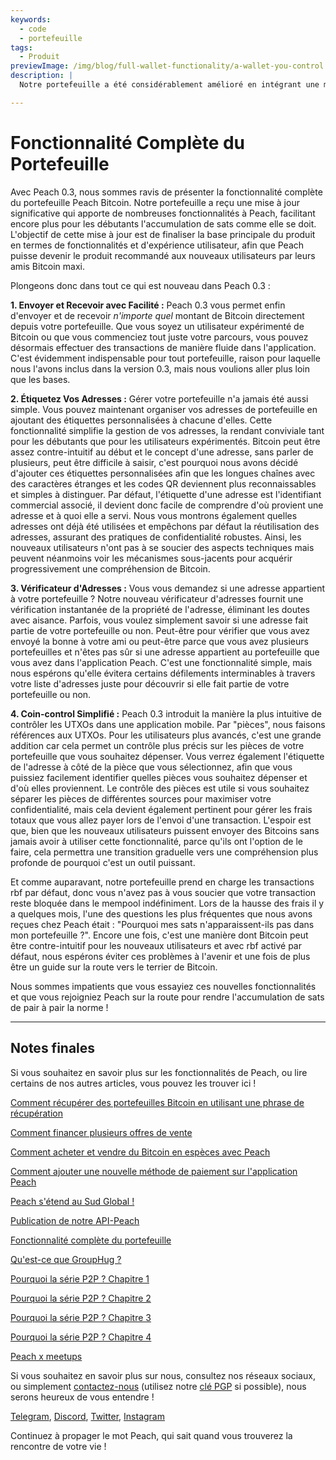 ```yaml
---
keywords:
  - code
  - portefeuille
tags:
  - Produit
previewImage: /img/blog/full-wallet-functionality/a-wallet-you-control.png
description: |
  Notre portefeuille a été considérablement amélioré en intégrant une multitude de fonctionnalités à Peach, rendant ainsi l'accumulation de sats encore plus facile pour les débutants.

---
```


# Fonctionnalité Complète du Portefeuille

Avec Peach 0.3, nous sommes ravis de présenter la fonctionnalité complète du portefeuille Peach Bitcoin.
Notre portefeuille a reçu une mise à jour significative qui apporte de nombreuses fonctionnalités à Peach, facilitant encore plus pour les débutants l'accumulation de sats comme elle se doit.
L'objectif de cette mise à jour est de finaliser la base principale du produit en termes de fonctionnalités et d'expérience utilisateur, afin que Peach puisse devenir le produit recommandé aux nouveaux utilisateurs par leurs amis Bitcoin maxi.

Plongeons donc dans tout ce qui est nouveau dans Peach 0.3 :

**1. Envoyer et Recevoir avec Facilité :** Peach 0.3 vous permet enfin d'envoyer et de recevoir _n'importe quel_ montant de Bitcoin directement depuis votre portefeuille. Que vous soyez un utilisateur expérimenté de Bitcoin ou que vous commenciez tout juste votre parcours, vous pouvez désormais effectuer des transactions de manière fluide dans l'application. C'est évidemment indispensable pour tout portefeuille, raison pour laquelle nous l'avons inclus dans la version 0.3, mais nous voulions aller plus loin que les bases.

**2. Étiquetez Vos Adresses :** Gérer votre portefeuille n'a jamais été aussi simple. Vous pouvez maintenant organiser vos adresses de portefeuille en ajoutant des étiquettes personnalisées à chacune d'elles. Cette fonctionnalité simplifie la gestion de vos adresses, la rendant conviviale tant pour les débutants que pour les utilisateurs expérimentés.
Bitcoin peut être assez contre-intuitif au début et le concept d'une adresse, sans parler de plusieurs, peut être difficile à saisir, c'est pourquoi nous avons décidé d'ajouter ces étiquettes personnalisées afin que les longues chaînes avec des caractères étranges et les codes QR deviennent plus reconnaissables et simples à distinguer. Par défaut, l'étiquette d'une adresse est l'identifiant commercial associé, il devient donc facile de comprendre d'où provient une adresse et à quoi elle a servi.
Nous vous montrons également quelles adresses ont déjà été utilisées et empêchons par défaut la réutilisation des adresses, assurant des pratiques de confidentialité robustes.
Ainsi, les nouveaux utilisateurs n'ont pas à se soucier des aspects techniques mais peuvent néanmoins voir les mécanismes sous-jacents pour acquérir progressivement une compréhension de Bitcoin.

**3. Vérificateur d'Adresses :** Vous vous demandez si une adresse appartient à votre portefeuille ? Notre nouveau vérificateur d'adresses fournit une vérification instantanée de la propriété de l'adresse, éliminant les doutes avec aisance.
Parfois, vous voulez simplement savoir si une adresse fait partie de votre portefeuille ou non. Peut-être pour vérifier que vous avez envoyé la bonne à votre ami ou peut-être parce que vous avez plusieurs portefeuilles et n'êtes pas sûr si une adresse appartient au portefeuille que vous avez dans l'application Peach. C'est une fonctionnalité simple, mais nous espérons qu'elle évitera certains défilements interminables à travers votre liste d'adresses juste pour découvrir si elle fait partie de votre portefeuille ou non.

**4. Coin-control Simplifié :** Peach 0.3 introduit la manière la plus intuitive de contrôler les UTXOs dans une application mobile.
Par "pièces", nous faisons références aux UTXOs.
Pour les utilisateurs plus avancés, c'est une grande addition car cela permet un contrôle plus précis sur les pièces de votre portefeuille que vous souhaitez dépenser. Vous verrez également l'étiquette de l'adresse à côté de la pièce que vous sélectionnez, afin que vous puissiez facilement identifier quelles pièces vous souhaitez dépenser et d'où elles proviennent.
Le contrôle des pièces est utile si vous souhaitez séparer les pièces de différentes sources pour maximiser votre confidentialité, mais cela devient également pertinent pour gérer les frais totaux que vous allez payer lors de l'envoi d'une transaction. L'espoir est que, bien que les nouveaux utilisateurs puissent envoyer des Bitcoins sans jamais avoir à utiliser cette fonctionnalité, parce qu'ils ont l'option de le faire, cela permettra une transition graduelle vers une compréhension plus profonde de pourquoi c'est un outil puissant.

Et comme auparavant, notre portefeuille prend en charge les transactions rbf par défaut, donc vous n'avez pas à vous soucier que votre transaction reste bloquée dans le mempool indéfiniment. Lors de la hausse des frais il y a quelques mois, l'une des questions les plus fréquentes que nous avons reçues chez Peach était : "Pourquoi mes sats n'apparaissent-ils pas dans mon portefeuille ?". Encore une fois, c'est une manière dont Bitcoin peut être contre-intuitif pour les nouveaux utilisateurs et avec rbf activé par défaut, nous espérons éviter ces problèmes à l'avenir et une fois de plus être un guide sur la route vers le terrier de Bitcoin.

Nous sommes impatients que vous essayiez ces nouvelles fonctionnalités et que vous rejoigniez Peach sur la route pour rendre l'accumulation de sats de pair à pair la norme !

---
## Notes finales

Si vous souhaitez en savoir plus sur les fonctionnalités de Peach, ou lire certains de nos autres articles, vous pouvez les trouver ici !

[Comment récupérer des portefeuilles Bitcoin en utilisant une phrase de récupération](https://peachbitcoin.com/fr/blog/how-to-restore-peach-wallet/)

[Comment financer plusieurs offres de vente](https://peachbitcoin.com/fr/blog/funding-multiple-sell-offers/)

[Comment acheter et vendre du Bitcoin en espèces avec Peach](https://peachbitcoin.com/fr/blog/how-to-buy-and-sell-bitcoin-with-cash-using-peach/)

[Comment ajouter une nouvelle méthode de paiement sur l'application Peach](https://peachbitcoin.com/fr/blog/how-to-add-a-payment-method/)

[Peach s'étend au Sud Global !](https://peachbitcoin.com/fr/blog/peach-expands-to-the-global-south/)

[Publication de notre API-Peach](https://peachbitcoin.com/fr/blog/making-our-peach-api-public/)

[Fonctionnalité complète du portefeuille](https://peachbitcoin.com/fr/blog/full-wallet-functionality/)

[Qu'est-ce que GroupHug ?](https://peachbitcoin.com/fr/blog/group-hug/)

[Pourquoi la série P2P ? Chapitre 1](https://peachbitcoin.com/fr/blog/why-p2p-chapter-1/)

[Pourquoi la série P2P ? Chapitre 2](https://peachbitcoin.com/fr/blog/why-p2p-chapter-2/)

[Pourquoi la série P2P ? Chapitre 3](https://peachbitcoin.com/fr/blog/why-p2p-chapter-3-circular-economies/)

[Pourquoi la série P2P ? Chapitre 4](https://peachbitcoin.com/fr/blog/why-p2p-chapter-4-chains-of-trust/)

[Peach x meetups](https://peachbitcoin.com/fr/blog/peach-for-meetups/)

Si vous souhaitez en savoir plus sur nous, consultez nos réseaux sociaux, ou simplement [contactez-nous](mailto:hello@peachbitcoin.com) (utilisez notre [clé PGP](https://keys.openpgp.org/vks/v1/by-fingerprint/48339A19645E2E53488E0E5479E1B270FACD1BD2) si possible), nous serons heureux de vous entendre !

[Telegram](https://t.me/+GkOW1J-ixBBkZWRk), [Discord](https://discord.gg/ypeHz3SW54), [Twitter](https://twitter.com/peachbitcoin), [Instagram](https://instagram.com/peachbitcoin)

Continuez à propager le mot Peach, qui sait quand vous trouverez la rencontre de votre vie !
